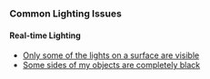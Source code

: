 ### Common Lighting Issues

#### Real-time Lighting
 - [Only some of the lights on a surface are visible](Light%20Limits/Choose%20Pipeline.md)
 - [Some sides of my objects are completely black](Environment%20Lighting/Lighting%20Settings.md)